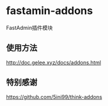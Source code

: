 # fastamin-addons
FastAdmin插件模块

## 使用方法
http://doc.gelee.xyz/docs/addons.html

## 特别感谢
https://github.com/5ini99/think-addons